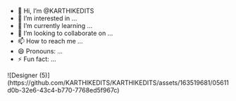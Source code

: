 - 👋 Hi, I’m @KARTHIKEDITS
- 👀 I’m interested in ...
- 🌱 I’m currently learning ...
- 💞️ I’m looking to collaborate on ...
- 📫 How to reach me ...
- 😄 Pronouns: ...
- ⚡ Fun fact: ...

<!---
KARTHIKEDITS/KARTHIKEDITS is a ✨ special ✨ repository because its `README.md` (this file) appears on your GitHub profile.
You can click the Preview link to take a look at your changes.
--->![Designer (5)](https://github.com/KARTHIKEDITS/KARTHIKEDITS/assets/163519681/05611d0b-32e6-43c4-b770-7768ed5f967c)

      
